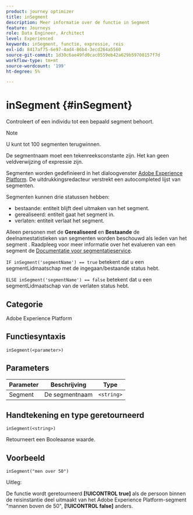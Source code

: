 ```yaml
---
product: journey optimizer
title: inSegment
description: Meer informatie over de functie in Segment
feature: Journeys
role: Data Engineer, Architect
level: Experienced
keywords: inSegment, functie, expressie, reis
exl-id: 8417af75-6e97-4ad4-86b4-3ecd264a5560
source-git-commit: 1d30c6ae49fd0cac0559eb42a629b59708157f7d
workflow-type: tm+mt
source-wordcount: '199'
ht-degree: 5%

---
```


# inSegment {#inSegment}

Controleert of een individu tot een bepaald segment behoort.

>[!NOTE]
>
>U kunt tot 100 segmenten terugwinnen.

De segmentnaam moet een tekenreeksconstante zijn. Het kan geen veldverwijzing of expressie zijn.

Segmenten worden gedefinieerd in het dialoogvenster [Adobe Experience Platform](https://platform.adobe.com/segment/overview). De uitdrukkingsredacteur verstrekt een autocompleted lijst van segmenten.

Segmenten kunnen drie statussen hebben:

* bestaande: entiteit blijft deel uitmaken van het segment.
* gerealiseerd: entiteit gaat het segment in.
* verlaten: entiteit verlaat het segment.

Alleen personen met de **Gerealiseerd** en **Bestaande** de deelnamestatistieken van segmenten worden beschouwd als leden van het segment . Raadpleeg voor meer informatie over het evalueren van een segment de [Documentatie voor segmentatieservice](https://experienceleague.adobe.com/docs/experience-platform/segmentation/tutorials/evaluate-a-segment.html?lang=en#interpret-segment-results).

`IF inSegment('segmentName') == true` betekent dat u een segmentLidmaatschap met de ingegaan/bestaande status hebt.

`ELSE inSegment('segmentName') == false` betekent dat u een segmentLidmaatschap van de verlaten status hebt.

## Categorie

Adobe Experience Platform

## Functiesyntaxis

`inSegment(<parameter>)`

## Parameters

| Parameter | Beschrijving | Type |
|--- |--- |--- |
| Segment | De segmentnaam | `<string>` |

## Handtekening en type geretourneerd

`inSegment(<string>)`

Retourneert een Booleaanse waarde.

## Voorbeeld

`inSegment("men over 50")`

Uitleg:

De functie wordt geretourneerd **[!UICONTROL true]** als de persoon binnen de reisinstantie deel uitmaakt van het Adobe Experience Platform-segment &quot;mannen boven de 50&quot;, **[!UICONTROL false]** anders.

